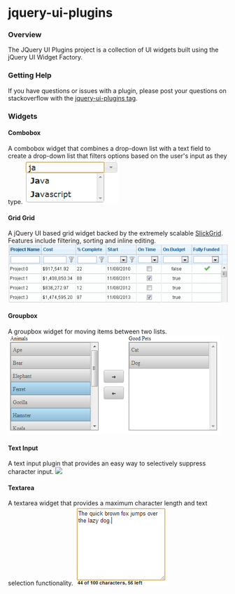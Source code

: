 # jquery-ui-plugins
<h3>Overview</h3>
The JQuery UI Plugins project is a collection of UI widgets built using the jQuery UI Widget Factory.

<h3>Getting Help</h3>
If you have questions or issues with a plugin, please post your questions on stackoverflow with the <a href="http://stackoverflow.com/tags/jquery-ui-plugins">jquery-ui-plugins tag</a>.

<h3>Widgets</h3>
<h4>Combobox</h4> A combobox widget that combines a drop-down list with a text field to create a drop-down list that filters options based on the user's input as they type.
<img src="doc/combobox.png"/>

<h4>Grid Grid</h4> A jQuery UI based grid widget backed by the extremely scalable <a href="https://github.com/mleibman/SlickGrid">SlickGrid</a>. Features include filtering, sorting and inline editing.
<img src="doc/grid.png"/>

<h4>Groupbox</h4> A groupbox widget for moving items between two lists.
<img src="doc/groupbox.png"/>

<h4>Text Input</h4> A text input plugin that provides an easy way to selectively suppress character input.
<img src="doc/images/text.png"/>

<h4>Textarea</h4> A textarea widget that provides a maximum character length and text selection functionality.
<img src="doc/textarea.png"/>
